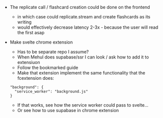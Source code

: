 * The replicate call / flashcard creation could be done on the frontend 
  * in which case could replicate.stream and create flashcards as its writing
  * would effectively decrease latency 2-3x - because the user will read the first asap

* Make svelte chrome extension
  * Has to be separate repo I assume?
  * When Mehul does supabase/ssr I can look / ask how to add it to extensiuon
  * Follow the bookmarked guide
  * Make that extension implement the same functionality that the fcextension does:
  ```  
  "background": {
    "service_worker": "background.js"
  }
  ```
  * If that works, see how the service worker could pass to svelte...
  * Or see how to use supabase in chrome extension